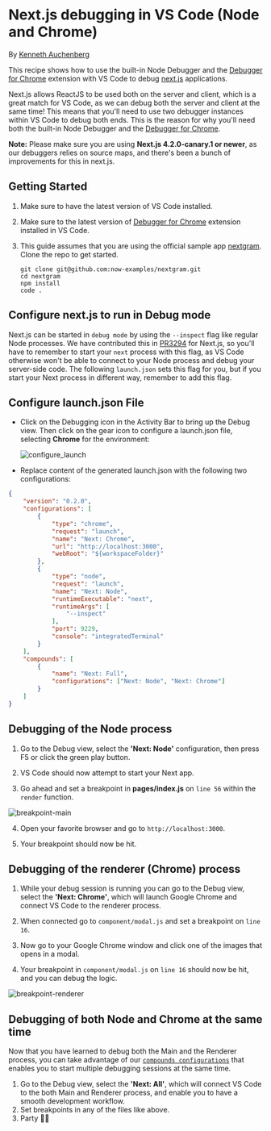 # Next.js debugging in VS Code (Node and Chrome)

By [Kenneth Auchenberg](https://twitter.com/auchenberg)

This recipe shows how to use the built-in Node Debugger and the [Debugger for Chrome](https://github.com/Microsoft/vscode-chrome-debug) extension with VS Code to debug [next.js](https://github.com/zeit/next.js) applications.

Next.js allows ReactJS to be used both on the server and client, which is a great match for VS Code, as we can debug both the server and client at the same time! This means that you'll need to use two debugger instances within VS Code to debug both ends. This is the reason for why you'll need both the built-in Node Debugger and the [Debugger for Chrome](https://github.com/Microsoft/vscode-chrome-debug).

**Note:** Please make sure you are using **Next.js 4.2.0-canary.1 or newer**, as our debuggers relies on source maps, and there's been a bunch of improvements for this in next.js.

## Getting Started

1. Make sure to have the latest version of VS Code installed.

2. Make sure to the latest version of [Debugger for Chrome](https://marketplace.visualstudio.com/items?itemName=msjsdiag.debugger-for-chrome) extension installed in VS Code.

3. This guide assumes that you are using the official sample app [nextgram](https://github.com/zeit/nextgram). Clone the repo to get started.
    >
    ```
    git clone git@github.com:now-examples/nextgram.git
    cd nextgram
    npm install
    code .
    ```

## Configure next.js to run in Debug mode

Next.js can be started in `debug mode` by using the `--inspect` flag like regular Node processes. We have contributed this in [PR3294](https://github.com/zeit/next.js/pull/3294) for Next.js, so you'll have to remember to start your `next` process with this flag, as VS Code otherwise won't be able to connect to your Node process and debug your server-side code. The following `launch.json` sets this flag for you, but if you start your Next process in different way, remember to add this flag.

## Configure launch.json File

- Click on the Debugging icon in the Activity Bar to bring up the Debug view.
Then click on the gear icon to configure a launch.json file, selecting **Chrome** for the environment:

   ![configure_launch](configure_launch.png)

- Replace content of the generated launch.json with the following two configurations:

```json
{
    "version": "0.2.0",
    "configurations": [
        {
            "type": "chrome",
            "request": "launch",
            "name": "Next: Chrome",
            "url": "http://localhost:3000",
            "webRoot": "${workspaceFolder}"
        },
        {
            "type": "node",
            "request": "launch",
            "name": "Next: Node",
            "runtimeExecutable": "next",
            "runtimeArgs": [
                "--inspect"
            ],
            "port": 9229,
            "console": "integratedTerminal"
        }
    ],
    "compounds": [
        {
            "name": "Next: Full",
            "configurations": ["Next: Node", "Next: Chrome"]
        }
    ]
}
  ```

  ## Debugging of the Node process

  1. Go to the Debug view, select the **'Next: Node'** configuration, then press F5 or click the green play button.

  2. VS Code should now attempt to start your Next app.

  3. Go ahead and set a breakpoint in **pages/index.js** on `line 56` within the `render` function.

![breakpoint-main](breakpoint_node.png)

  4. Open your favorite browser and go to `http://localhost:3000`.

  5. Your breakpoint should now be hit.

## Debugging of the renderer (Chrome) process

  1. While your debug session is running you can go to the Debug view, select the **'Next: Chrome'**, which will launch Google Chrome and connect VS Code to the renderer process.

  3. When connected go to `component/modal.js` and set a breakpoint on `line 16`.

  4. Now go to your Google Chrome window and click one of the images that opens in a modal.

  5. Your breakpoint in `component/modal.js` on `line 16` should now be hit, and you can debug the logic.

![breakpoint-renderer](breakpoint_chrome.png)

## Debugging of both Node and Chrome at the same time

Now that you have learned to debug both the Main and the Renderer process, you can take advantage of our [`compounds configurations`](https://code.visualstudio.com/updates/v1_8#_multitarget-debugging) that enables you to start multiple debugging sessions at the same time.

1. Go to the Debug view, select the **'Next: All'**, which will connect VS Code to the both Main and Renderer process, and enable you to have a smooth development workflow.
2. Set breakpoints in any of the files like above.
3. Party 🎉🔥
